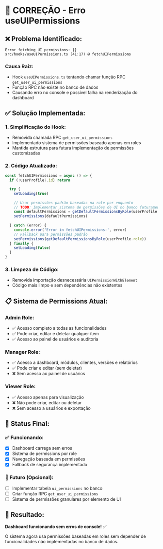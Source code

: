 # 🔧 CORREÇÃO - Erro useUIPermissions

## ❌ **Problema Identificado:**

```
Error fetching UI permissions: {}
src/hooks/useUIPermissions.ts (41:17) @ fetchUIPermissions
```

### **Causa Raiz:**
- Hook `useUIPermissions.ts` tentando chamar função RPC `get_user_ui_permissions` 
- Função RPC não existe no banco de dados
- Causando erro no console e possível falha na renderização do dashboard

## ✅ **Solução Implementada:**

### **1. Simplificação do Hook:**
- Removida chamada RPC `get_user_ui_permissions`
- Implementado sistema de permissões baseado apenas em roles
- Mantida estrutura para futura implementação de permissões customizadas

### **2. Código Atualizado:**
```typescript
const fetchUIPermissions = async () => {
  if (!userProfile?.id) return

  try {
    setLoading(true)
    
    // Usar permissões padrão baseadas na role por enquanto
    // TODO: Implementar sistema de permissões de UI no banco futuramente
    const defaultPermissions = getDefaultPermissionsByRole(userProfile.role)
    setPermissions(defaultPermissions)
    
  } catch (error) {
    console.error('Error in fetchUIPermissions:', error)
    // Fallback para permissões padrão
    setPermissions(getDefaultPermissionsByRole(userProfile.role))
  } finally {
    setLoading(false)
  }
}
```

### **3. Limpeza de Código:**
- Removida importação desnecessária `UIPermissionWithElement`
- Código mais limpo e sem dependências não existentes

## 📋 **Sistema de Permissions Atual:**

### **Admin Role:**
- ✅ Acesso completo a todas as funcionalidades
- ✅ Pode criar, editar e deletar qualquer item
- ✅ Acesso ao painel de usuários e auditoria

### **Manager Role:**
- ✅ Acesso a dashboard, módulos, clientes, versões e relatórios
- ✅ Pode criar e editar (sem deletar)
- ❌ Sem acesso ao painel de usuários

### **Viewer Role:**
- ✅ Acesso apenas para visualização
- ❌ Não pode criar, editar ou deletar
- ❌ Sem acesso a usuários e exportação

## 🚀 **Status Final:**

### ✅ **Funcionando:**
- [x] Dashboard carrega sem erros
- [x] Sistema de permissions por role
- [x] Navegação baseada em permissões
- [x] Fallback de segurança implementado

### 🔮 **Futuro (Opcional):**
- [ ] Implementar tabela `ui_permissions` no banco
- [ ] Criar função RPC `get_user_ui_permissions`
- [ ] Sistema de permissões granulares por elemento de UI

## 🎯 **Resultado:**
**Dashboard funcionando sem erros de console!** ✅

O sistema agora usa permissões baseadas em roles sem depender de funcionalidades não implementadas no banco de dados.